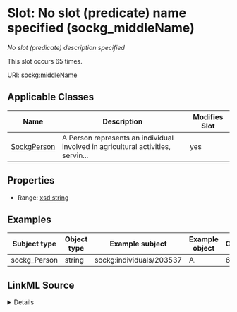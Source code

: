 

# Slot: No slot (predicate) name specified (sockg_middleName)


_No slot (predicate) description specified_






This slot occurs 65 times.


URI: [sockg:middleName](https://idir.uta.edu/sockg-ontology/docs/middleName)



<!-- no inheritance hierarchy -->





## Applicable Classes

| Name | Description | Modifies Slot |
| --- | --- | --- |
| [SockgPerson](../classes/SockgPerson.md) | A Person represents an individual involved in agricultural activities, servin... |  yes  |







## Properties

* Range: [xsd:string](http://www.w3.org/2001/XMLSchema#string)






## Examples

| Subject type | Object type | Example subject | Example object | Occurrences |
| --- | --- | --- | --- | --- |
| sockg_Person | string | sockg:individuals/203537 | A. | 65 |




## LinkML Source

<details>

```yaml
name: sockg_middleName
annotations:
  count:
    tag: count
    value: 65
description: No slot (predicate) description specified
title: No slot (predicate) name specified
examples:
- object:
    example_object: A.
    example_object_type: string
    example_predicate: sockg:middleName
    example_subject: sockg:individuals/203537
    example_subject_type: sockg_Person
from_schema: soc-kg
rank: 1000
domain: sockg_Person
slot_uri: sockg:middleName
alias: sockg_middleName
domain_of:
- sockg_Person
range: string

```
</details>